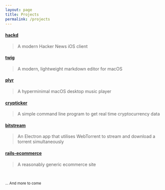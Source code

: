 ```yaml
---
layout: page
title: Projects
permalink: /projects
---
```


#### [hackd](https://github.com/lukakerr/hackd)

> A modern Hacker News iOS client

#### [twig](https://github.com/lukakerr/twig)

> A modern, lightweight markdown editor for macOS

#### [plyr](https://github.com/lukakerr/plyr)

> A hyperminimal macOS desktop music player

#### [crypticker](https://github.com/lukakerr/crypticker-cli)

> A simple command line program to get real time cryptocurrency data

#### [bitstream](https://github.com/lukakerr/BitStream)

> An Electron app that utilises WebTorrent to stream and download a torrent simultaneously

#### [rails-ecommerce](https://github.com/lukakerr/rails-ecommerce)

> A reasonably generic ecommerce site

<br>

<small>... And more to come</small>

